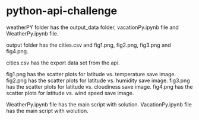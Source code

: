 # python-api-challenge

weatherPY folder has the output_data folder, vacationPy.ipynb file and WeatherPy.ipynb file.

output folder has the cities.csv and fig1.png, fig2.png, fig3.png and fig4.png.

cities.csv has the export data set from the api.

fig1.png has the scatter plots for latitude vs. temperature save image.
fig2.png has the scatter plots for latitude vs. humidity save image.
fig3.png has the scatter plots for latitude vs. cloudiness save image.
fig4.png has the scatter plots for latitude vs. wind speed save image.

WeatherPy.ipynb file has the main script with solution.
VacationPy.ipynb file has the main script with wolution.
